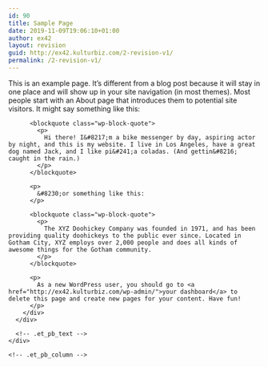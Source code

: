 ```yaml
---
id: 90
title: Sample Page
date: 2019-11-09T19:06:10+01:00
author: ex42
layout: revision
guid: http://ex42.kulturbiz.com/2-revision-v1/
permalink: /2-revision-v1/
---
```

<div class="et_pb_section et_pb_section_144 et_section_regular">
  <div class="et_pb_row et_pb_row_170">
    <div class="et_pb_column et_pb_column_4_4 et_pb_column_339  et_pb_css_mix_blend_mode_passthrough et-last-child">
      <div class="et_pb_module et_pb_text et_pb_text_164  et_pb_text_align_left et_pb_bg_layout_light">
        <div class="et_pb_text_inner">
          <p>
            This is an example page. It&#8217;s different from a blog post because it will stay in one place and will show up in your site navigation (in most themes). Most people start with an About page that introduces them to potential site visitors. It might say something like this:
          </p>
          
          <blockquote class="wp-block-quote">
            <p>
              Hi there! I&#8217;m a bike messenger by day, aspiring actor by night, and this is my website. I live in Los Angeles, have a great dog named Jack, and I like pi&#241;a coladas. (And gettin&#8216; caught in the rain.)
            </p>
          </blockquote>
          
          <p>
            &#8230;or something like this:
          </p>
          
          <blockquote class="wp-block-quote">
            <p>
              The XYZ Doohickey Company was founded in 1971, and has been providing quality doohickeys to the public ever since. Located in Gotham City, XYZ employs over 2,000 people and does all kinds of awesome things for the Gotham community.
            </p>
          </blockquote>
          
          <p>
            As a new WordPress user, you should go to <a href="http://ex42.kulturbiz.com/wp-admin/">your dashboard</a> to delete this page and create new pages for your content. Have fun!
          </p>
        </div>
      </div>
      
      <!-- .et_pb_text -->
    </div>
    
    <!-- .et_pb_column -->
  </div>
  
  <!-- .et_pb_row -->
</div>

<!-- .et_pb_section -->